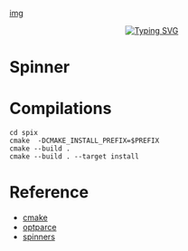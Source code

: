 
[img](./.img/loading.jpg) 

<div align="center">
<a href="https://git.io/typing-svg"><img src="https://readme-typing-svg.demolab.com?font=Rubik+Wet+Paint&size=35&pause=1000&color=F77432&background=13520F00&center=verdadero&vCenter=FALSO&repeat=&random=&width=500&lines=loading" alt="Typing SVG" /></a>
</div>


# Spinner



# Compilations 
```
cd spix
cmake  -DCMAKE_INSTALL_PREFIX=$PREFIX 
cmake --build .
cmake --build . --target install 
``` 

# Reference 
- [cmake](https://cmake.org/cmake/help/book/mastering-cmake/chapter/Writing%20CMakeLists%20Files.html) 
- [optparce](url)
- [spinners](url) 
